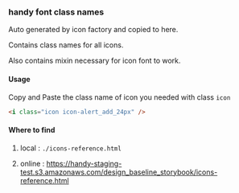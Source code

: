### handy font class names

Auto generated by icon factory and copied to here.

Contains class names for all icons.

Also contains mixin necessary for icon font to work.

#### Usage
Copy and Paste the class name of icon you needed with class `icon`

```html
<i class="icon icon-alert_add_24px" />
```

#### Where to find

1. local : `./icons-reference.html`

2. online : https://handy-staging-test.s3.amazonaws.com/design_baseline_storybook/icons-reference.html
